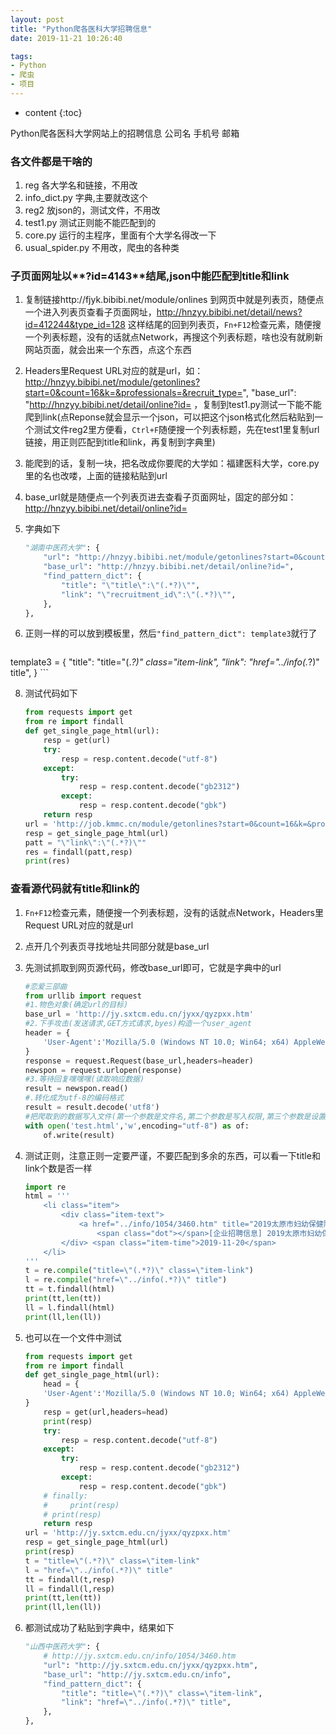 ```yaml
---
layout: post
title: "Python爬各医科大学招聘信息"
date: 2019-11-21 10:26:40

tags:
- Python
- 爬虫
- 项目
---
```

* content
{:toc}

Python爬各医科大学网站上的招聘信息 公司名 手机号 邮箱















### 各文件都是干啥的
1. reg 各大学名和链接，不用改  
2. info_dict.py 字典,主要就改这个  
3. reg2 放json的，测试文件，不用改  
4. test1.py 测试正则能不能匹配到的  
5. core.py 运行的主程序，里面有个大学名得改一下  
6. usual_spider.py 不用改，爬虫的各种类  


### 子页面网址以**?id=4143**结尾,json中能匹配到title和link

1. 复制链接http://fjyk.bibibi.net/module/onlines 到网页中就是列表页，随便点一个进入列表页查看子页面网址，http://hnzyy.bibibi.net/detail/news?id=412244&type_id=128 这样结尾的回到列表页，`Fn+F12`检查元素，随便搜一个列表标题，没有的话就点Network，再搜这个列表标题，啥也没有就刷新网站页面，就会出来一个东西，点这个东西

3. Headers里Request URL对应的就是url，如：http://hnzyy.bibibi.net/module/getonlines?start=0&count=16&k=&professionals=&recruit_type=", "base_url": "http://hnzyy.bibibi.net/detail/online?id= ，复制到test1.py测试一下能不能爬到link(点Reponse就会显示一个json，可以把这个json格式化然后粘贴到一个测试文件reg2里方便看，`Ctrl+F`随便搜一个列表标题，先在test1里复制url链接，用正则匹配到title和link，再复制到字典里)

4. 能爬到的话，复制一块，把名改成你要爬的大学如：福建医科大学，core.py里的名也改喽，上面的链接粘贴到url

5. base_url就是随便点一个列表页进去查看子页面网址，固定的部分如：http://hnzyy.bibibi.net/detail/online?id=

6. 字典如下
	```python
	"湖南中医药大学": {
        "url": "http://hnzyy.bibibi.net/module/getonlines?start=0&count=16&k=&professionals=&recruit_type=",
        "base_url": "http://hnzyy.bibibi.net/detail/online?id=",
        "find_pattern_dict": {
            "title": "\"title\":\"(.*?)\"",
            "link": "\"recruitment_id\":\"(.*?)\"",
        },
    },
	```

7. 正则一样的可以放到模板里，然后`"find_pattern_dict": template3`就行了
	```python
template3 = {
                "title": "title=\"(.*?)\" class=\"item-link",
                "link": "href=\"../info(.*?)\" title",
            }
	```

8. 测试代码如下
	```python
	from requests import get
	from re import findall
	def get_single_page_html(url):
	    resp = get(url)
	    try:
	        resp = resp.content.decode("utf-8")
	    except:
	        try:
	            resp = resp.content.decode("gb2312")
	        except:
	            resp = resp.content.decode("gbk")
	    return resp
	url = 'http://job.kmmc.cn/module/getonlines?start=0&count=16&k=&professionals=&recruit_type='
	resp = get_single_page_html(url)
	patt = "\"link\":\"(.*?)\""
	res = findall(patt,resp)
	print(res)
	```

### 查看源代码就有title和link的
1. `Fn+F12`检查元素，随便搜一个列表标题，没有的话就点Network，Headers里Request URL对应的就是url

2. 点开几个列表页寻找地址共同部分就是base_url

3. 先测试抓取到网页源代码，修改base_url即可，它就是字典中的url
	```python
	#恋爱三部曲
	from urllib import request
	#1.物色对象(确定url的目标)
	base_url = 'http://jy.sxtcm.edu.cn/jyxx/qyzpxx.htm'
	#2.下手攻击(发送请求,GET方式请求,byes)构造一个user_agent
	header = {
	    'User-Agent':'Mozilla/5.0 (Windows NT 10.0; Win64; x64) AppleWebKit/537.36 (KHTML, like Gecko) Chrome/78.0.3904.97 Safari/537.36'
	}
	response = request.Request(base_url,headers=header)
	newspon = request.urlopen(response)
	#3.等待回复嘿嘿嘿(读取响应数据)
	result = newspon.read()
	#.转化成为utf-8的编码格式
	result = result.decode('utf8')
	#把爬取到的数据写入文件(第一个参数是文件名,第二个参数是写入权限,第三个参数是设置字符集) as of打开一个对象
	with open('test.html','w',encoding="utf-8") as of:
	    of.write(result)
	```

4. 测试正则，注意正则一定要严谨，不要匹配到多余的东西，可以看一下title和link个数是否一样
	```python
	import re
	html = '''
		<li class="item">
	        <div class="item-text">
	            <a href="../info/1054/3460.htm" title="2019太原市妇幼保健院招聘岗位表" class="item-link has-dot">
	                <span class="dot"></span>[企业招聘信息] 2019太原市妇幼保健院招聘岗位表</a>  
	        </div> <span class="item-time">2019-11-20</span>
	    </li>
	'''
	t = re.compile("title=\"(.*?)\" class=\"item-link")
	l = re.compile("href=\"../info(.*?)\" title")
	tt = t.findall(html)
	print(tt,len(tt))
	ll = l.findall(html)
	print(ll,len(ll))
	```

5. 也可以在一个文件中测试
	```python
	from requests import get
	from re import findall
	def get_single_page_html(url):
	    head = {
	    'User-Agent':'Mozilla/5.0 (Windows NT 10.0; Win64; x64) AppleWebKit/537.36 (KHTML, like Gecko) Chrome/78.0.3904.97 Safari/537.36',
	}
	    resp = get(url,headers=head)
	    print(resp)
	    try:
	        resp = resp.content.decode("utf-8")
	    except:
	        try:
	            resp = resp.content.decode("gb2312")
	        except:
	            resp = resp.content.decode("gbk")
	    # finally:
	    #     print(resp)
	    # print(resp)
	    return resp
	url = 'http://jy.sxtcm.edu.cn/jyxx/qyzpxx.htm'
	resp = get_single_page_html(url)
	print(resp)
	t = "title=\"(.*?)\" class=\"item-link"
	l = "href=\"../info(.*?)\" title"
	tt = findall(t,resp)
	ll = findall(l,resp)
	print(tt,len(tt))
	print(ll,len(ll))
	```

6. 都测试成功了粘贴到字典中，结果如下
	```python
	"山西中医药大学": {
        # http://jy.sxtcm.edu.cn/info/1054/3460.htm
        "url": "http://jy.sxtcm.edu.cn/jyxx/qyzpxx.htm",
        "base_url": "http://jy.sxtcm.edu.cn/info",
        "find_pattern_dict": {
            "title": "title=\"(.*?)\" class=\"item-link",
            "link": "href=\"../info(.*?)\" title",
        },
    },
	```





